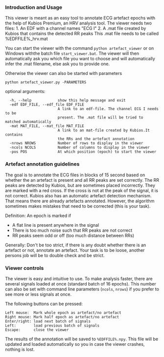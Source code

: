 ### Introduction and Usage

This viewer is meant as an easy tool to annotate ECG artefact epochs
with the help of Kubios Premium, an HRV analysis tool.
The viewer needs two files:
	1. An EDF with a channel names "ECG I"
	2. A .mat file created by Kubios that contains the detected RR peaks
	   This .mat file needs to be called %EDFFILE%_hrv.mat

You can start the viewer with the command `python artefact_viewer` or  on Windows
withthe batch file `start_viewer.bat`.
The viewer will then automatically ask you which file you want to choose
and will automatically infer the .mat filename, else ask you to provide one.

Otherwise the viewer can also be started with parameters

`python artefact_viewer.py -PARAMETERS`

optional arguments:
```
  -h, --help            show this help message and exit
  -edf EDF_FILE, --edf_file EDF_FILE
                        A link to an edf-file. The channel ECG I needs to be
                        present. The .mat file will be tried to matched automatically
  -mat MAT_FILE, --mat_file MAT_FILE
                        A link to an mat-file created by Kubios.It contains
                        the RRs and the artefact annotation
  -nrows NROWS          Number of rows to display in the viewer
  -ncols NCOLS          Number of columns to display in the viewer
  -pos POS              At which position (epoch) to start the viewer
```
  
  
### Artefact annotation guidelines

The goal is to annotate the ECG files in blocks of 15 second based on whether 
the an artefact is present and all RR peaks are set correctly.
The RR peaks are detected by Kubios, but are sometimes placed incorrectly.
They are marked with a red cross. If the cross is not at the peak
of the signal, it is not correct.
Kubios also has an automatic artefact detection mechanism.
That means there are already artefacts annotated. However,
the algorithm sometimes makes mistakes that need to be corrected
(this is your task).

Definition:
An epoch is marked if
- A flat line is present anywhere in the signal
- There is too much noise such that RR peaks are not correct
- RR peaks seem odd or off (too much distance between RRs)

Generally: Don't be too strict, if there is any doubt whether there is an 
		   artefact or not, annotate an artefact. Your task is to be loose,
		   another persons job will be to double check and be strict.


### Viewer controls

The viewer is easy and intuitive to use. To make analysis faster,
there are several signals loaded at once (standard batch of 16 epochs).
This number can also be set with command line parameters (`ncols`, `nrows`)
if you prefer to see more or less signals at once.

The following buttons can be pressed:

	Left mouse:  Mark whole epoch as artefact/no artefact
	Right mouse: Mark half epoch as artefact/no artefact
	Enter/right: load next batch of signals
	Left:        load previous batch of signals
	Escape:      close the viewer
	
The results of the annotation will be saved to `%EDFFILE%.npy`.
This file will be updated and loaded automatically so you in case
the viewer crashes, nothing is lost.

